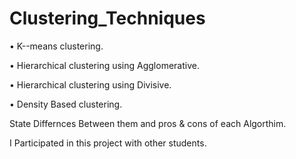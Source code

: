 # Clustering_Techniques

• K--means clustering.

• Hierarchical clustering using Agglomerative.

• Hierarchical clustering using Divisive.

• Density Based clustering.

State Differnces Between them and pros & cons of each Algorthim.

I Participated in this project with other students. 
